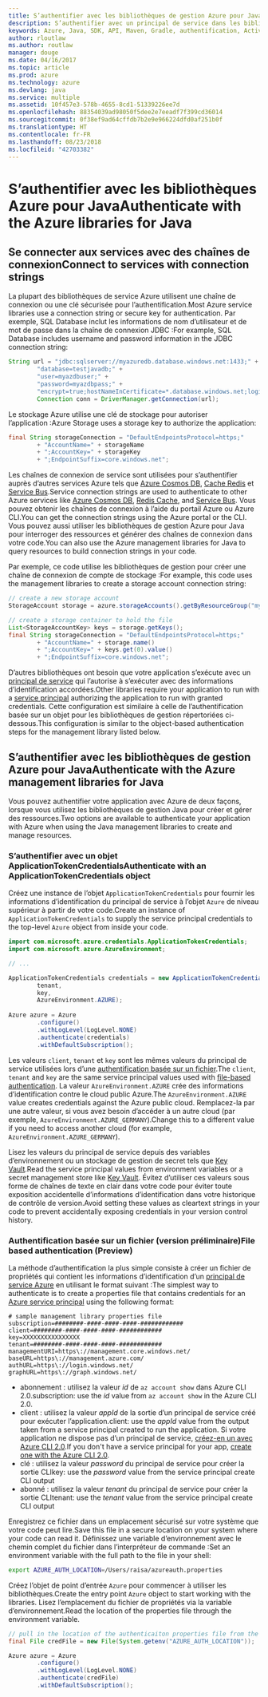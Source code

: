 ```yaml
---
title: S’authentifier avec les bibliothèques de gestion Azure pour Java
description: S’authentifier avec un principal de service dans les bibliothèques de gestion Azure pour Java
keywords: Azure, Java, SDK, API, Maven, Gradle, authentification, Active Directory, principal du service
author: rloutlaw
ms.author: routlaw
manager: douge
ms.date: 04/16/2017
ms.topic: article
ms.prod: azure
ms.technology: azure
ms.devlang: java
ms.service: multiple
ms.assetid: 10f457e3-578b-4655-8cd1-51339226ee7d
ms.openlocfilehash: 88354039ad98050f5dee2e7eeadf7f399cd36014
ms.sourcegitcommit: 0f38ef9ad64cffdb7b2e9e966224dfd0af251b0f
ms.translationtype: HT
ms.contentlocale: fr-FR
ms.lasthandoff: 08/23/2018
ms.locfileid: "42703382"
---
```

# <a name="authenticate-with-the-azure-libraries-for-java"></a><span data-ttu-id="690b6-104">S’authentifier avec les bibliothèques Azure pour Java</span><span class="sxs-lookup"><span data-stu-id="690b6-104">Authenticate with the Azure libraries for Java</span></span> 

## <a name="connect-to-services-with-connection-strings"></a><span data-ttu-id="690b6-105">Se connecter aux services avec des chaînes de connexion</span><span class="sxs-lookup"><span data-stu-id="690b6-105">Connect to services with connection strings</span></span>

<span data-ttu-id="690b6-106">La plupart des bibliothèques de service Azure utilisent une chaîne de connexion ou une clé sécurisée pour l’authentification.</span><span class="sxs-lookup"><span data-stu-id="690b6-106">Most Azure service libraries use a connection string or secure key for authentication.</span></span> <span data-ttu-id="690b6-107">Par exemple, SQL Database inclut les informations de nom d’utilisateur et de mot de passe dans la chaîne de connexion JDBC :</span><span class="sxs-lookup"><span data-stu-id="690b6-107">For example, SQL Database includes username and password information in the JDBC connection string:</span></span>

```java
String url = "jdbc:sqlserver://myazuredb.database.windows.net:1433;" + 
        "database=testjavadb;" + 
        "user=myazdbuser;" +
        "password=myazdbpass;" +
        "encrypt=true;hostNameInCertificate=*.database.windows.net;loginTimeout=30;";
        Connection conn = DriverManager.getConnection(url);
```

<span data-ttu-id="690b6-108">Le stockage Azure utilise une clé de stockage pour autoriser l’application :</span><span class="sxs-lookup"><span data-stu-id="690b6-108">Azure Storage uses a storage key to authorize the application:</span></span>

```java
final String storageConnection = "DefaultEndpointsProtocol=https;"
        + "AccountName=" + storageName 
        + ";AccountKey=" + storageKey
        + ";EndpointSuffix=core.windows.net";
```

<span data-ttu-id="690b6-109">Les chaînes de connexion de service sont utilisées pour s’authentifier auprès d’autres services Azure tels que [Azure Cosmos DB](https://docs.microsoft.com/azure/cosmos-db/sql-api-java-application#UseService), [Cache Redis](https://docs.microsoft.com/azure/redis-cache/cache-java-get-started) et [Service Bus](https://docs.microsoft.com/azure/service-bus-messaging/service-bus-java-how-to-use-queues).</span><span class="sxs-lookup"><span data-stu-id="690b6-109">Service connection strings are used to authenticate to other Azure services like [Azure Cosmos DB](https://docs.microsoft.com/azure/cosmos-db/sql-api-java-application#UseService), [Redis Cache](https://docs.microsoft.com/azure/redis-cache/cache-java-get-started), and [Service Bus](https://docs.microsoft.com/azure/service-bus-messaging/service-bus-java-how-to-use-queues).</span></span> <span data-ttu-id="690b6-110">Vous pouvez obtenir les chaînes de connexion à l’aide du portail Azure ou Azure CLI.</span><span class="sxs-lookup"><span data-stu-id="690b6-110">You can get the connection strings using the Azure portal or the CLI.</span></span>  <span data-ttu-id="690b6-111">Vous pouvez aussi utiliser les bibliothèques de gestion Azure pour Java pour interroger des ressources et générer des chaînes de connexion dans votre code.</span><span class="sxs-lookup"><span data-stu-id="690b6-111">You can also use the Azure management libraries for Java to query resources to build connection strings in your code.</span></span> 

<span data-ttu-id="690b6-112">Par exemple, ce code utilise les bibliothèques de gestion pour créer une chaîne de connexion de compte de stockage :</span><span class="sxs-lookup"><span data-stu-id="690b6-112">For example, this code uses the management libraries to create a storage account connection string:</span></span>

```java
// create a new storage account
StorageAccount storage = azure.storageAccounts().getByResourceGroup("myResourceGroup","myStorageAccount");

// create a storage container to hold the file
List<StorageAccountKey> keys = storage.getKeys();
final String storageConnection = "DefaultEndpointsProtocol=https;"
        + "AccountName=" + storage.name()
        + ";AccountKey=" + keys.get(0).value()
        + ";EndpointSuffix=core.windows.net";
```

<span data-ttu-id="690b6-113">D’autres bibliothèques ont besoin que votre application s’exécute avec un [principal de service](https://docs.microsoft.com/azure/active-directory/develop/active-directory-application-objects) qui l’autorise à s’exécuter avec des informations d’identification accordées.</span><span class="sxs-lookup"><span data-stu-id="690b6-113">Other libraries require your application to run with a [service principal](https://docs.microsoft.com/azure/active-directory/develop/active-directory-application-objects) authorizing the application to run with granted credentials.</span></span> <span data-ttu-id="690b6-114">Cette configuration est similaire à celle de l’authentification basée sur un objet pour les bibliothèques de gestion répertoriées ci-dessous.</span><span class="sxs-lookup"><span data-stu-id="690b6-114">This configuration is similar to the object-based authentication steps for the management library listed below.</span></span>

<a name="mgmt-auth"></a>

##  <a name="authenticate-with-the-azure-management-libraries-for-java"></a><span data-ttu-id="690b6-115">S’authentifier avec les bibliothèques de gestion Azure pour Java</span><span class="sxs-lookup"><span data-stu-id="690b6-115">Authenticate with the Azure management libraries for Java</span></span>

<span data-ttu-id="690b6-116">Vous pouvez authentifier votre application avec Azure de deux façons, lorsque vous utilisez les bibliothèques de gestion Java pour créer et gérer des ressources.</span><span class="sxs-lookup"><span data-stu-id="690b6-116">Two options are available to authenticate your application with Azure when using the Java management libraries to create and manage resources.</span></span>

### <a name="authenticate-with-an-applicationtokencredentials-object"></a><span data-ttu-id="690b6-117">S’authentifier avec un objet ApplicationTokenCredentials</span><span class="sxs-lookup"><span data-stu-id="690b6-117">Authenticate with an ApplicationTokenCredentials object</span></span>

<span data-ttu-id="690b6-118">Créez une instance de l’objet `ApplicationTokenCredentials` pour fournir les informations d’identification du principal de service à l’objet `Azure` de niveau supérieur à partir de votre code.</span><span class="sxs-lookup"><span data-stu-id="690b6-118">Create an instance of `ApplicationTokenCredentials` to supply the service principal credentials to the top-level `Azure` object from inside your code.</span></span>

```java
import com.microsoft.azure.credentials.ApplicationTokenCredentials;
import com.microsoft.azure.AzureEnvironment;

// ...

ApplicationTokenCredentials credentials = new ApplicationTokenCredentials(client, 
        tenant,
        key, 
        AzureEnvironment.AZURE);
        
Azure azure = Azure
        .configure()
        .withLogLevel(LogLevel.NONE)
        .authenticate(credentials)
        .withDefaultSubscription();
```

<span data-ttu-id="690b6-119">Les valeurs `client`, `tenant` et `key` sont les mêmes valeurs du principal de service utilisées lors d’une [authentification basée sur un fichier](#mgmt-file).</span><span class="sxs-lookup"><span data-stu-id="690b6-119">The `client`, `tenant` and `key` are the same service principal values used with [file-based authentication](#mgmt-file).</span></span> <span data-ttu-id="690b6-120">La valeur `AzureEnvironment.AZURE` crée des informations d’identification contre le cloud public Azure.</span><span class="sxs-lookup"><span data-stu-id="690b6-120">The `AzureEnvironment.AZURE` value creates credentials against the Azure public cloud.</span></span> <span data-ttu-id="690b6-121">Remplacez-la par une autre valeur, si vous avez besoin d’accéder à un autre cloud (par exemple, `AzureEnvironment.AZURE_GERMANY`).</span><span class="sxs-lookup"><span data-stu-id="690b6-121">Change this to a different value if you need to access another cloud (for example, `AzureEnvironment.AZURE_GERMANY`).</span></span>  

 <span data-ttu-id="690b6-122">Lisez les valeurs du principal de service depuis des variables d’environnement ou un stockage de gestion de secret tels que [Key Vault](/azure/key-vault/key-vault-whatis).</span><span class="sxs-lookup"><span data-stu-id="690b6-122">Read the service principal values from environment variables or a secret management store like [Key Vault](/azure/key-vault/key-vault-whatis).</span></span> <span data-ttu-id="690b6-123">Évitez d’utiliser ces valeurs sous forme de chaînes de texte en clair dans votre code pour éviter toute exposition accidentelle d’informations d’identification dans votre historique de contrôle de version.</span><span class="sxs-lookup"><span data-stu-id="690b6-123">Avoid setting these values as cleartext strings in your code to prevent accidentally exposing credentials in your version control history.</span></span>   

<a name="mgmt-file"></a>

### <a name="file-based-authentication-preview"></a><span data-ttu-id="690b6-124">Authentification basée sur un fichier (version préliminaire)</span><span class="sxs-lookup"><span data-stu-id="690b6-124">File based authentication (Preview)</span></span>

<span data-ttu-id="690b6-125">La méthode d’authentification la plus simple consiste à créer un fichier de propriétés qui contient les informations d’identification d’un [principal de service Azure](https://docs.microsoft.com/azure/active-directory/develop/active-directory-application-objects) en utilisant le format suivant :</span><span class="sxs-lookup"><span data-stu-id="690b6-125">The simplest way to authenticate is to create a properties file that contains credentials for an [Azure service principal](https://docs.microsoft.com/azure/active-directory/develop/active-directory-application-objects) using the following format:</span></span>

```text
# sample management library properties file
subscription=########-####-####-####-############
client=########-####-####-####-############
key=XXXXXXXXXXXXXXXX
tenant=########-####-####-####-############
managementURI=https\://management.core.windows.net/
baseURL=https\://management.azure.com/
authURL=https\://login.windows.net/
graphURL=https\://graph.windows.net/
```

- <span data-ttu-id="690b6-126">abonnement : utilisez la valeur *id* de `az account show` dans Azure CLI 2.0.</span><span class="sxs-lookup"><span data-stu-id="690b6-126">subscription: use the *id* value from `az account show` in the Azure CLI 2.0.</span></span>
- <span data-ttu-id="690b6-127">client : utilisez la valeur *appId* de la sortie d’un principal de service créé pour exécuter l’application.</span><span class="sxs-lookup"><span data-stu-id="690b6-127">client: use the *appId* value from the output taken from a service principal created to run the application.</span></span> <span data-ttu-id="690b6-128">Si votre application ne dispose pas d’un principal de service, [créez-en un avec Azure CLI 2.0](https://docs.microsoft.com/cli/azure/create-an-azure-service-principal-azure-cli).</span><span class="sxs-lookup"><span data-stu-id="690b6-128">If you don't have a service principal for your app, [create one with the Azure CLI 2.0](https://docs.microsoft.com/cli/azure/create-an-azure-service-principal-azure-cli).</span></span>
- <span data-ttu-id="690b6-129">clé : utilisez la valeur *password* du principal de service pour créer la sortie CLI</span><span class="sxs-lookup"><span data-stu-id="690b6-129">key: use the *password* value from the service principal create CLI output</span></span> 
- <span data-ttu-id="690b6-130">abonné : utilisez la valeur *tenant* du principal de service pour créer la sortie CLI</span><span class="sxs-lookup"><span data-stu-id="690b6-130">tenant: use the *tenant* value from the service principal create CLI output</span></span>

<span data-ttu-id="690b6-131">Enregistrez ce fichier dans un emplacement sécurisé sur votre système que votre code peut lire.</span><span class="sxs-lookup"><span data-stu-id="690b6-131">Save this file in a secure location on your system where your code can read it.</span></span> <span data-ttu-id="690b6-132">Définissez une variable d’environnement avec le chemin complet du fichier dans l’interpréteur de commande :</span><span class="sxs-lookup"><span data-stu-id="690b6-132">Set an environment variable with the full path to the file in your shell:</span></span>

```bash
export AZURE_AUTH_LOCATION=/Users/raisa/azureauth.properties
```

<span data-ttu-id="690b6-133">Créez l’objet de point d’entrée `Azure` pour commencer à utiliser les bibliothèques.</span><span class="sxs-lookup"><span data-stu-id="690b6-133">Create the entry point `Azure` object to start working with the libraries.</span></span> <span data-ttu-id="690b6-134">Lisez l’emplacement du fichier de propriétés via la variable d’environnement.</span><span class="sxs-lookup"><span data-stu-id="690b6-134">Read the location of the properties file through the environment variable.</span></span>

```java
// pull in the location of the authenticaiton properties file from the environment 
final File credFile = new File(System.getenv("AZURE_AUTH_LOCATION"));

Azure azure = Azure
        .configure()
        .withLogLevel(LogLevel.NONE)
        .authenticate(credFile)
        .withDefaultSubscription();
```



